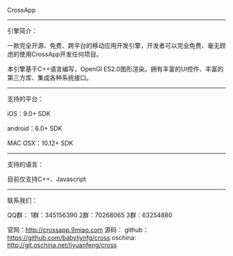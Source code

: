 CrossApp

-------------------

引擎简介：

一款完全开源、免费、跨平台的移动应用开发引擎，开发者可以完全免费、毫无顾虑的使用CrossApp开发任何项目。

本引擎基于C++语言编写，OpenGl ES2.0图形渲染。拥有丰富的UI控件、丰富的第三方库、集成各种系统接口。


-------------------

支持的平台：

iOS：9.0+ SDK

android：6.0+ SDK

MAC OSX：10.12+ SDK

-------------------

支持的语言：

目前仅支持C++、Javascript


-------------------

联系我们：

QQ群：   1群：345156390
        2群：70268065
        3群：63254880

官网：http://crossapp.9miao.com
源码：
github：https://github.com/babyliynfg/cross
oschina: http://git.oschina.net/liyuanfeng/cross
